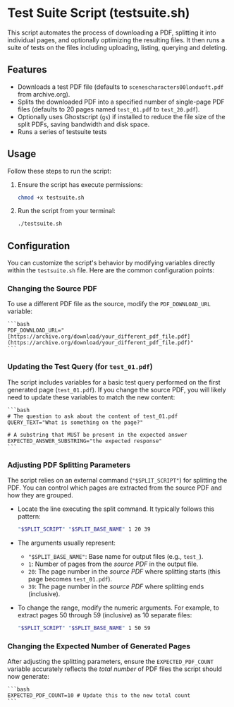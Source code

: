 # Test Suite Script (testsuite.sh)

This script automates the process of downloading a PDF, splitting it into individual pages, and optionally optimizing the resulting files. It then runs a suite of tests on the files including uploading, listing, querying and deleting.

## Features

* Downloads a test PDF file (defaults to `scenescharacters00londuoft.pdf` from archive.org).
* Splits the downloaded PDF into a specified number of single-page PDF files (defaults to 20 pages named `test_01.pdf` to `test_20.pdf`).
* Optionally uses Ghostscript (`gs`) if installed to reduce the file size of the split PDFs, saving bandwidth and disk space.
* Runs a series of testsuite tests

## Usage

Follow these steps to run the script:

1.  Ensure the script has execute permissions:

    ```bash
    chmod +x testsuite.sh
    ```
2.  Run the script from your terminal:

    ```bash
    ./testsuite.sh
    ```

## Configuration

You can customize the script's behavior by modifying variables directly within the `testsuite.sh` file. Here are the common configuration points:

### Changing the Source PDF

To use a different PDF file as the source, modify the `PDF_DOWNLOAD_URL` variable:

    ```bash
    PDF_DOWNLOAD_URL="[https://archive.org/download/your_different_pdf_file.pdf](https://archive.org/download/your_different_pdf_file.pdf)"
    ```

### Updating the Test Query (for `test_01.pdf`)

The script includes variables for a basic test query performed on the first generated page (`test_01.pdf`). If you change the source PDF, you will likely need to update these variables to match the new content:

    ```bash
    # The question to ask about the content of test_01.pdf
    QUERY_TEXT="What is something on the page?"

    # A substring that MUST be present in the expected answer
    EXPECTED_ANSWER_SUBSTRING="the expected response"
    ```

### Adjusting PDF Splitting Parameters

The script relies on an external command (`"$SPLIT_SCRIPT"`) for splitting the PDF. You can control which pages are extracted from the source PDF and how they are grouped.

* Locate the line executing the split command. It typically follows this pattern:

    ```bash
    "$SPLIT_SCRIPT" "$SPLIT_BASE_NAME" 1 20 39
    ```
* The arguments usually represent:
    * `"$SPLIT_BASE_NAME"`: Base name for output files (e.g., `test_`).
    * `1`: Number of pages from the *source PDF* in the output file.
    * `20`: The page number in the *source PDF* where splitting starts (this page becomes `test_01.pdf`).
    * `39`: The page number in the *source PDF* where splitting ends (inclusive).
* To change the range, modify the numeric arguments. For example, to extract pages 50 through 59 (inclusive) as 10 separate files:

    ```bash
    "$SPLIT_SCRIPT" "$SPLIT_BASE_NAME" 1 50 59
    ```

### Changing the Expected Number of Generated Pages

After adjusting the splitting parameters, ensure the `EXPECTED_PDF_COUNT` variable accurately reflects the *total number* of PDF files the script should now generate:

    ```bash
    EXPECTED_PDF_COUNT=10 # Update this to the new total count
    ```


